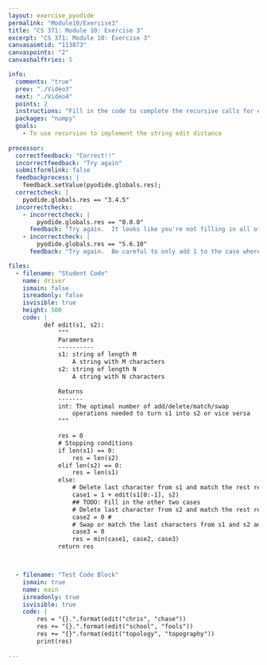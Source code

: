 ```yaml
---
layout: exercise_pyodide
permalink: "Module10/Exercise3"
title: "CS 371: Module 10: Exercise 3"
excerpt: "CS 371: Module 10: Exercise 3"
canvasasmtid: "113873"
canvaspoints: "2"
canvashalftries: 5

info:
  comments: "true"
  prev: "./Video3"
  next: "./Video4"
  points: 2
  instructions: "Fill in the code to complete the recursive calls for edit distance."
  packages: "numpy"
  goals:
    - To use recursion to implement the string edit distance
    
processor:  
  correctfeedback: "Correct!!" 
  incorrectfeedback: "Try again"
  submitformlink: false
  feedbackprocess: | 
    feedback.setValue(pyodide.globals.res);
  correctcheck: |
    pyodide.globals.res == "3.4.5"
  incorrectchecks:
    - incorrectcheck: |
        pyodide.globals.res == "0.0.0"
      feedback: "Try again.  It looks like you're not filling in all of the costs"
    - incorrectcheck: |
        pyodide.globals.res == "5.6.10"
      feedback: "Try again.  Be careful to only add 1 to the case where both are chopped off the end if they don't match"

files:
  - filename: "Student Code"
    name: driver
    ismain: false
    isreadonly: false
    isvisible: true
    height: 500
    code: | 
          def edit(s1, s2):
              """
              Parameters
              ----------
              s1: string of length M
                  A string with M characters
              s2: string of length N
                  A string with N characters
                  
              Returns
              -------
              int: The optimal number of add/delete/match/swap
                  operations needed to turn s1 into s2 or vice versa
              """
              
              res = 0
              # Stopping conditions
              if len(s1) == 0:
                  res = len(s2)
              elif len(s2) == 0:
                  res = len(s1)
              else:
                  # Delete last character from s1 and match the rest recursively
                  case1 = 1 + edit(s1[0:-1], s2) 
                  ## TODO: Fill in the other two cases 
                  # Delete last character from s2 and match the rest recursively
                  case2 = 0 #
                  # Swap or match the last characters from s1 and s2 and match the rest recursively
                  case3 = 0
                  res = min(case1, case2, case3)
              return res



  - filename: "Test Code Block"
    ismain: true
    name: main
    isreadonly: true
    isvisible: true
    code: |
        res = "{}.".format(edit("chris", "chase"))
        res += "{}.".format(edit("school", "fools"))
        res += "{}".format(edit("topology", "topography"))
        print(res)
        
---
```

